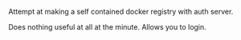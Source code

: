 Attempt at making a self contained docker registry with auth server.

Does nothing useful at all at the minute.  Allows you to login.
